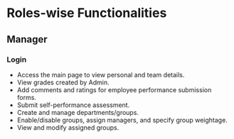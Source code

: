 # Roles-wise Functionalities

## Manager

### Login

- Access the main page to view personal and team details.
- View grades created by Admin.
- Add comments and ratings for employee performance submission forms.
- Submit self-performance assessment.
- Create and manage departments/groups.
- Enable/disable groups, assign managers, and specify group weightage.
- View and modify assigned groups.
